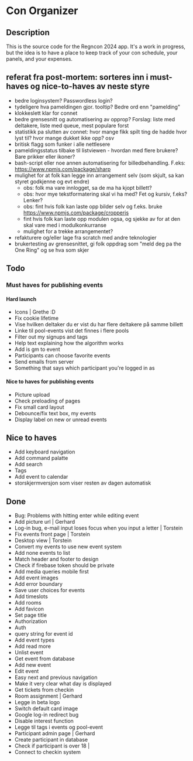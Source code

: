 # Con Organizer

## Description

This is the source code for the Regncon 2024 app. It's a work in progress, but the idea is to have a place to keep track
of your con schedule, your panels, and your expenses.

## referat fra post-mortem: sorteres inn i must-haves og nice-to-haves av neste styre

-   bedre loginsystem? Passwordless login?
-   tydeligere hva pameldingen gjor. tooltip? Bedre ord enn "pamelding"
-   klokkeslett klar for connet
-   bedre grensesnitt og automatisering av opprop? Forslag: liste med deltakere, liste med queue, mest populare forst
-   statistikk pa slutten av connet: hvor mange fikk spilt ting de hadde hvor lyst til? hvor mange dukket ikke opp? osv
-   britisk flagg som funker i alle nettlesere
-   pameldingsstatus tilbake til listviewen - hvordan med flere brukere? Bare prikker eller ikoner?
-   bash-script eller noe annen automatisering for billedbehandling. F.eks: https://www.npmjs.com/package/sharp
-   mulighet for at folk kan legge inn arrangement selv (som skjult, sa kan styret godkjenne og evt endre)
    -   obs: folk ma vare innlogget, sa de ma ha kjopt billett?
    -   obs: hvor mye tekstformatering skal vi ha med? Fet og kursiv, f.eks? Lenker?
    -   obs: fint hvis folk kan laste opp bilder selv og f.eks. bruke https://www.npmjs.com/package/cropperjs
    -   fint hvis folk kan laste opp modulen ogsa, og sjekke av for at den skal vare med i modulkonkurranse
    -   mulighet for a trekke arrangementet?
-   refakturere og/eller lage fra scratch med andre teknologier
-   brukertesting av grensesnittet, gi folk oppdrag som "meld deg pa the One Ring" og se hva som skjer

## Todo

### Must haves for publishing events

#### Hard launch

-   Icons | Grethe :D
-   Fix cookie lifetime
-   Vise hvilken deltaker du er vist du har flere deltakere på samme billett
-   Linke til pool-events vist det finnes i flere pools
-   Filter out my signups and tags
-   Help text explaining how the algorithm works
-   Add is gm to event
-   Participants can choose favorite events
-   Send emails from server
-   Something that says which participant you're logged in as

#### Nice to haves for publishing events

-   Picture upload
-   Check preloading of pages
-   Fix small card layout
-   Debounce/fix text box, my events
-   Display label on new or unread events

## Nice to haves

-   Add keyboard navigation
-   Add command palatte
-   Add search
-   Tags
-   Add event to calendar
-   storskjermversjon som viser resten av dagen automatisk

## Done

-   Bug: Problems with hitting enter while editing event
-   Add picture url | Gerhard
-   Log-in bug, e-mail input loses focus when you input a letter | Torstein
-   Fix events front page | Torstein
-   Desktop view | Torstein
-   Convert my events to use new event system
-   Add none events to list
-   Match header and footer to design
-   Check if firebase token should be private
-   Add media queries mobile first
-   Add event images
-   Add error boundary
-   Save user choices for events
-   Add timeslots
-   Add rooms
-   Add favicon
-   Set page title
-   Authorization
-   Auth
-   query string for event id
-   Add event types
-   Add read more
-   Unlist event
-   Get event from database
-   Add new event
-   Edit event
-   Easy next and previous navigation
-   Make it very clear what day is displayed
-   Get tickets from checkin
-   Room assignment | Gerhard
-   Legge in beta logo
-   Switch default card image
-   Google log-in redirect bug
-   Disable interest function
-   Legge til tags i events og pool-event
-   Participant admin page | Gerhard
-   Create participant in database
-   Check if participant is over 18 |
-   Connect to checkin system
